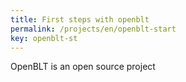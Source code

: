 ```yaml
---
title: First steps with openblt
permalink: /projects/en/openblt-start
key: openblt-st
---
```

OpenBLT is an open source project